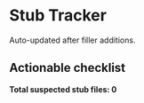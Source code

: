 # Stub Tracker

Auto-updated after filler additions.

## Actionable checklist

**Total suspected stub files: 0**
